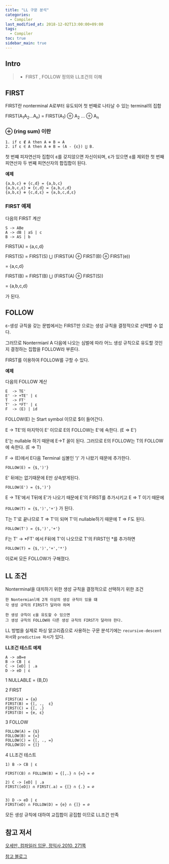 ```yaml
---
title: "LL 구문 분석"
categories: 
  - Compiler
last_modified_at: 2018-12-02T13:00:00+09:00
tags: 
  - Compiler 
toc: true
sidebar_main: true
---
```


## Intro

> - FIRST , FOLLOW 정의와 LL조건의 이해

## FIRST

FIRST란 nonterminal A로부터 유도되어 첫 번째로 나타날 수 있는 terminal의 집합

FIRST(A<sub>1</sub>A<sub>2</sub>...A<sub>n</sub>) = FIRST(A<sub>1</sub>) ⊕ A<sub>2</sub> ... ⊕ A<sub>n</sub> 

### ⊕ (ring sum) 이란

```
1. if ε ∉ A then A ⊕ B = A
2. if ε ∈ A then A ⊕ B = (A - {ε}) ⋃ B.
```
첫 번쨰 피자연산자 집합이 ε를 갖지않으면 자신이되며, ε가 있으면 ε를 제외한 첫 번째 피연산자 두 번째 피연산자의 합집합이 된다.


**예제**
```
{a,b,c} ⊕ {c,d} = {a,b,c}
{a,b,c,ε} ⊕ {c,d} = {a,b,c,d}
{a,b,ε} ⊕ {c,d,ε} = {a,b,c,d,ε}
```

### FIRST 예제

다음의 FIRST 계산
```
S -> ABe
A -> dB | aS | c
B -> AS | b
```
FIRST(A) = {a,c,d}


FIRST(S) = FIRST(S) ⋃ (FIRST(A) ⊕ FIRST(B) ⊕ FIRST(e))

= {a,c,d}

FIRST(B) = FIRST(B) ⋃ (FIRST(A) ⊕ FIRST(S))

= {a,b,c,d}

가 된다.


## FOLLOW

ε-생성 규칙을 갖는 문법에서는 FIRST만 으로는 생성 규칙을 결정적으로 선택할 수 없다.

그러므로 Nontermianl A 다음에 나오는 심벌에 따라 어느 생성 규칙으로 유도할 것인지 결정하는 집합을  FOLLOW라 부른다.

FIRST를 이용하여 FOLLOW를 구할 수 있다.

**예제**

다음의 FOLLOW 계산
```
E  -> TE'
E' -> +TE' | ε
T  -> FT'
T' -> *FT' | ε
F  -> (E) | id
```

FOLLOW(E) 는 Start symbol 이므로 $이 들어간다.

E -> TE'의 마지막이 E' 이므로 E의 FOLLOW는 E'에 속한다. (E => E')

E'는 nullable 하기 때문에 E->T 꼴이 된다. 그러므로 E의 FOLLOW는 T의 FOLLOW에 속한다. (E => T)

F -> (E)에서 E다음 Terminal 심볼인 ')' 가 나왔기 때문에 추가한다.

``FOLLOW(E) = {$,')'}``

E' 뒤에는 없기때문에 E만 상속받게된다.

``FOLLOW(E') = {$,')'}``

E -> TE'에서 T뒤에 E'가 나오기 때문에 E'의 FIRST를 추가시키고 E => T 이기 때문에

``FOLLOW(T) = {$,')','+'}`` 가 된다.

T는 T'로 끝나므로 T => T'이 되며 T'이 nullable하기 때문에 T => F도 된다.

``FOLLOW(T') = {$,')','+'}``

F는 T' -> *FT' 에서 F뒤에 T'이 나오므로 T'의 FIRST인 *를 추가하면

``FOLLOW(T) = {$,')','+','*'}`` 


이로써 모든 FOLLOW가 구해졌다.


## LL 조건

Nonterminal을 대치하기 위한 생성 규칙을 결정적으로 선택하기 위한 조건

```
한 Nontermianl에 2개 이상의 생성 규칙이 있을 떄 
각 생성 규칙의 FIRST가 달라야 하며

한 생성 규칙이 ε을 유도할 수 있으면
그 생성 규칙의 FOLLOW와 다른 생성 규칙의 FIRST가 달라야 한다.
```
LL 방법을 실제로 파싱 알고리즘으로 사용하는 구문 분석기에는 ``recursive-descent 파서``와 ``predictive 파서``가 있다.

**LL조건 테스트 예제**

```
A -> aB=e
B -> CB | ε
C -> [eD] | .a
D -> eD | ε
```

1 NULLABLE = {B,D}

2 FIRST

```
FIRST(A) = {a}
FIRST(B) = {[, .,  ε}
FIRST(C) = {[, .}
FIRST(D) = {e, ε}
```
3 FOLLOW

```
FOLLOW(A) = {$}
FOLLOW(B) = {=}
FOLLOW(C) = {[, ., =}
FOLLOW(D) = {]}
```

4 LL조건 테스트

```
1) B -> CB | ε

FIRST(CB) ∩ FOLLOW(B) = {[,.} ∩ {=} = ∅

2) C -> [eD] | .a
FIRST([eD]) ∩ FIRST(.a) = {[} ∩ {.} = ∅


3) D -> eD | ε
FIRST(eD) ∩ FOLLOW(D) = {e} ∩ {]} = ∅
```

모든 생성 규칙에 대하여 교집합이 공집합 이므로 LL조건 만족

## 참고 저서

[오세만, 컴파일러 입문, 정익사,2010, 271쪽](https://book.naver.com/bookdb/book_detail.nhn?bid=6324381)

[참고 블로그](http://skyjumps.tistory.com/entry/LL-%EA%B5%AC%EB%AC%B8-%EB%B6%84%EC%84%9D)